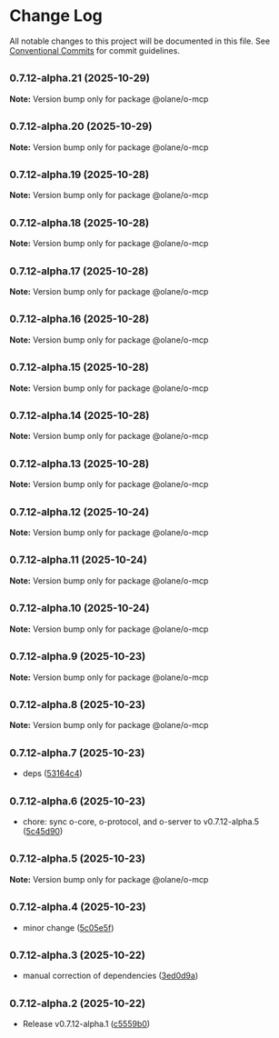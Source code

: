 # Change Log

All notable changes to this project will be documented in this file.
See [Conventional Commits](https://conventionalcommits.org) for commit guidelines.

## <small>0.7.12-alpha.21 (2025-10-29)</small>

**Note:** Version bump only for package @olane/o-mcp

## <small>0.7.12-alpha.20 (2025-10-29)</small>

**Note:** Version bump only for package @olane/o-mcp

## <small>0.7.12-alpha.19 (2025-10-28)</small>

**Note:** Version bump only for package @olane/o-mcp

## <small>0.7.12-alpha.18 (2025-10-28)</small>

**Note:** Version bump only for package @olane/o-mcp

## <small>0.7.12-alpha.17 (2025-10-28)</small>

**Note:** Version bump only for package @olane/o-mcp

## <small>0.7.12-alpha.16 (2025-10-28)</small>

**Note:** Version bump only for package @olane/o-mcp

## <small>0.7.12-alpha.15 (2025-10-28)</small>

**Note:** Version bump only for package @olane/o-mcp

## <small>0.7.12-alpha.14 (2025-10-28)</small>

**Note:** Version bump only for package @olane/o-mcp

## <small>0.7.12-alpha.13 (2025-10-28)</small>

**Note:** Version bump only for package @olane/o-mcp

## <small>0.7.12-alpha.12 (2025-10-24)</small>

**Note:** Version bump only for package @olane/o-mcp

## <small>0.7.12-alpha.11 (2025-10-24)</small>

**Note:** Version bump only for package @olane/o-mcp

## <small>0.7.12-alpha.10 (2025-10-24)</small>

**Note:** Version bump only for package @olane/o-mcp

## <small>0.7.12-alpha.9 (2025-10-23)</small>

**Note:** Version bump only for package @olane/o-mcp

## <small>0.7.12-alpha.8 (2025-10-23)</small>

**Note:** Version bump only for package @olane/o-mcp

## <small>0.7.12-alpha.7 (2025-10-23)</small>

- deps ([53164c4](https://github.com/olane-labs/olane/commit/53164c4))

## <small>0.7.12-alpha.6 (2025-10-23)</small>

- chore: sync o-core, o-protocol, and o-server to v0.7.12-alpha.5 ([5c45d90](https://github.com/olane-labs/olane/commit/5c45d90))

## <small>0.7.12-alpha.5 (2025-10-23)</small>

**Note:** Version bump only for package @olane/o-mcp

## <small>0.7.12-alpha.4 (2025-10-23)</small>

- minor change ([5c05e5f](https://github.com/olane-labs/olane/commit/5c05e5f))

## <small>0.7.12-alpha.3 (2025-10-22)</small>

- manual correction of dependencies ([3ed0d9a](https://github.com/olane-labs/olane/commit/3ed0d9a))

## <small>0.7.12-alpha.2 (2025-10-22)</small>

- Release v0.7.12-alpha.1 ([c5559b0](https://github.com/olane-labs/olane/commit/c5559b0))
